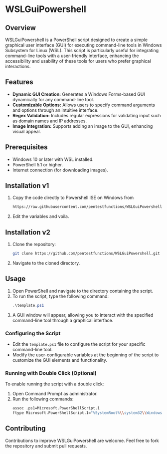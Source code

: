 # WSLGuiPowershell

## Overview

WSLGuiPowershell is a PowerShell script designed to create a simple graphical user interface (GUI) for executing command-line tools in Windows Subsystem for Linux (WSL). This script is particularly useful for integrating command-line tools with a user-friendly interface, enhancing the accessibility and usability of these tools for users who prefer graphical interactions.

## Features

- **Dynamic GUI Creation:** Generates a Windows Forms-based GUI dynamically for any command-line tool.
- **Customizable Options:** Allows users to specify command arguments and options through an intuitive interface.
- **Regex Validation:** Includes regular expressions for validating input such as domain names and IP addresses.
- **Image Integration:** Supports adding an image to the GUI, enhancing visual appeal.

## Prerequisites

- Windows 10 or later with WSL installed.
- PowerShell 5.1 or higher.
- Internet connection (for downloading images).

## Installation v1

1. Copy the code directly to Powershell ISE on Windows from 
   ```bash
   https://raw.githubusercontent.com/pentestfunctions/WSLGuiPowershell/main/template.ps1
   ```
   
2. Edit the variables and voila.


## Installation v2

1. Clone the repository:
   ```bash
   git clone https://github.com/pentestfunctions/WSLGuiPowershell.git
   ```
2. Navigate to the cloned directory.

## Usage

1. Open PowerShell and navigate to the directory containing the script.
2. To run the script, type the following command:
   ```powershell
   .\template.ps1
   ```
3. A GUI window will appear, allowing you to interact with the specified command-line tool through a graphical interface.

### Configuring the Script

- Edit the `template.ps1` file to configure the script for your specific command-line tool.
- Modify the user-configurable variables at the beginning of the script to customize the GUI elements and functionality.

### Running with Double Click (Optional)

To enable running the script with a double click:

1. Open Command Prompt as administrator.
2. Run the following commands:
   ```bash
   assoc .ps1=Microsoft.PowerShellScript.1
   ftype Microsoft.PowerShellScript.1="%SystemRoot%\\system32\\WindowsPowerShell\\v1.0\\powershell.exe" -ExecutionPolicy Bypass -File "%1" %*
   ```

## Contributing

Contributions to improve WSLGuiPowershell are welcome. Feel free to fork the repository and submit pull requests.
